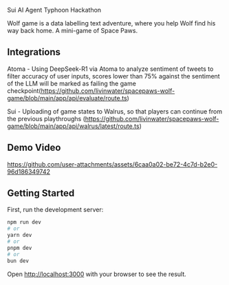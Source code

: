 Sui AI Agent Typhoon Hackathon

Wolf game is a data labelling text adventure, where you help Wolf find his way back home. A mini-game of Space Paws.

## Integrations

Atoma - Using DeepSeek-R1 via Atoma to analyze sentiment of tweets to filter accuracy of user inputs, scores lower than 75% against the sentiment of the LLM will be marked as failing the game checkpoint(https://github.com/livinwater/spacepaws-wolf-game/blob/main/app/api/evaluate/route.ts)

Sui - Uploading of game states to Walrus, so that players can continue from the previous playthroughs
(https://github.com/livinwater/spacepaws-wolf-game/blob/main/app/api/walrus/latest/route.ts)

## Demo Video





https://github.com/user-attachments/assets/6caa0a02-be72-4c7d-b2e0-96d186349742





## Getting Started

First, run the development server:

```bash
npm run dev
# or
yarn dev
# or
pnpm dev
# or
bun dev
```

Open [http://localhost:3000](http://localhost:3000) with your browser to see the result.


